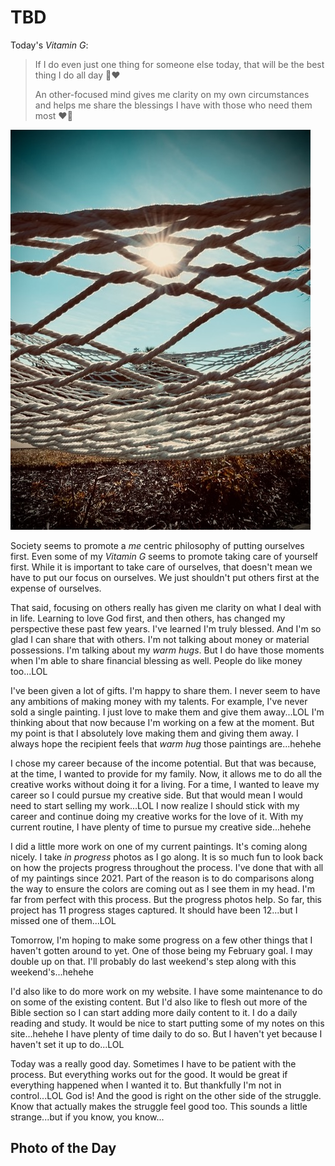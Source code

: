 # TBD

Today's *Vitamin G*:

>If I do even just one thing for someone else today, that will be the best thing I do all day 🤗❤️
>
>An other-focused mind gives me clarity on my own circumstances and helps me share the blessings I have with those who need them most ❤️🤗

![Sunbeams through a hammock](./media/IMG_5597.jpeg)

Society seems to promote a *me* centric philosophy of putting ourselves first. Even some of my *Vitamin G* seems to promote taking care of yourself first. While it is important to take care of ourselves, that doesn't mean we have to put our focus on ourselves. We just shouldn't put others first at the expense of ourselves.

That said, focusing on others really has given me clarity on what I deal with in life. Learning to love God first, and then others, has changed my perspective these past few years. I've learned I'm truly blessed. And I'm so glad I can share that with others. I'm not talking about money or material possessions. I'm talking about my *warm hugs*. But I do have those moments when I'm able to share financial blessing as well. People do like money too...LOL

I've been given a lot of gifts. I'm happy to share them. I never seem to have any ambitions of making money with my talents. For example, I've never sold a single painting. I just love to make them and give them away...LOL I'm thinking about that now because I'm working on a few at the moment. But my point is that I absolutely love making them and giving them away. I always hope the recipient feels that *warm hug* those paintings are...hehehe

I chose my career because of the income potential. But that was because, at the time, I wanted to provide for my family. Now, it allows me to do all the creative works without doing it for a living. For a time, I wanted to leave my career so I could pursue my creative side. But that would mean I would need to start selling my work...LOL I now realize I should stick with my career and continue doing my creative works for the love of it. With my current routine, I have plenty of time to pursue my creative side...hehehe

I did a little more work on one of my current paintings. It's coming along nicely. I take *in progress* photos as I go along. It is so much fun to look back on how the projects progress throughout the process. I've done that with all of my paintings since 2021. Part of the reason is to do comparisons along the way to ensure the colors are coming out as I see them in my head. I'm far from perfect with this process. But the progress photos help. So far, this project has 11 progress stages captured. It should have been 12...but I missed one of them...LOL

Tomorrow, I'm hoping to make some progress on a few other things that I haven't gotten around to yet. One of those being my February goal. I may double up on that. I'll probably do last weekend's step along with this weekend's...hehehe

I'd also like to do more work on my website. I have some maintenance to do on some of the existing content. But I'd also like to flesh out more of the Bible section so I can start adding more daily content to it. I do a daily reading and study. It would be nice to start putting some of my notes on this site...hehehe I have plenty of time daily to do so. But I haven't yet because I haven't set it up to do...LOL

Today was a really good day. Sometimes I have to be patient with the process. But everything works out for the good. It would be great if everything happened when I wanted it to. But thankfully I'm not in control...LOL God is! And the good is right on the other side of the struggle. Know that actually makes the struggle feel good too. This sounds a little strange...but if you know, you know...

## Photo of the Day

<!--@include: ../../../photos/photo-a-day/2025/02/07.md{3,}-->